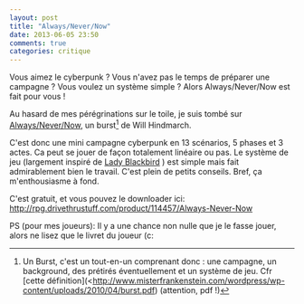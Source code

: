 ```yaml
---
layout: post
title: "Always/Never/Now"
date: 2013-06-05 23:50
comments: true
categories: critique
---
```


Vous aimez le cyberpunk ? Vous n'avez pas le temps de préparer une campagne ? Vous voulez un système simple ? Alors Always/Never/Now est fait pour vous !

<!-- more -->

Au hasard de mes pérégrinations sur le toile, je suis tombé sur [Always/Never/Now](http://always-never-now.tumblr.com), un burst[^1] de Will Hindmarch.

C'est donc une mini campagne cyberpunk en 13 scénarios, 5 phases et 3 actes. Ca peut se jouer de façon totalement linéaire ou pas. Le système de jeu (largement inspiré de [Lady Blackbird](http://www.onesevendesign.com/ladyblackbird) ) est simple mais fait admirablement bien le travail. C'est plein de petits conseils. Bref, ça m'enthousiasme à fond.

C'est gratuit, et vous pouvez le downloader ici: <http://rpg.drivethrustuff.com/product/114457/Always-Never-Now‎>

PS (pour mes joueurs): Il y a une chance non nulle que je le fasse jouer, alors ne lisez que le livret du joueur (c:


[^1]: Un Burst, c'est un tout-en-un comprenant donc : une campagne, un background, des prétirés éventuellement et un système de jeu. Cfr [cette définition](<http://www.misterfrankenstein.com/wordpress/wp-content/uploads/2010/04/burst.pdf) (attention, pdf !)
